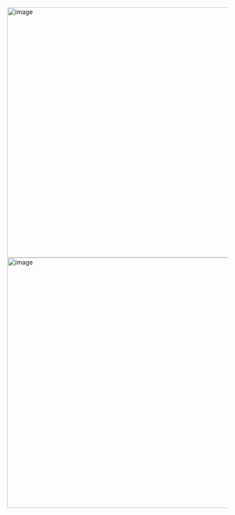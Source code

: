 <img width="571" alt="image" src="https://user-images.githubusercontent.com/37501487/207161455-728db02d-c4d7-498b-8ab0-8abe2456e21d.png">

<img width="571" alt="image" src="https://user-images.githubusercontent.com/37501487/207161498-55f262db-eee3-472c-b6da-0c343f4210cb.png">

